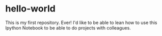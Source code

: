 # hello-world
This is my first repository. Ever!
I'd like to be able to lean how to use this Ipython Notebook to be able to do projects with colleagues.
